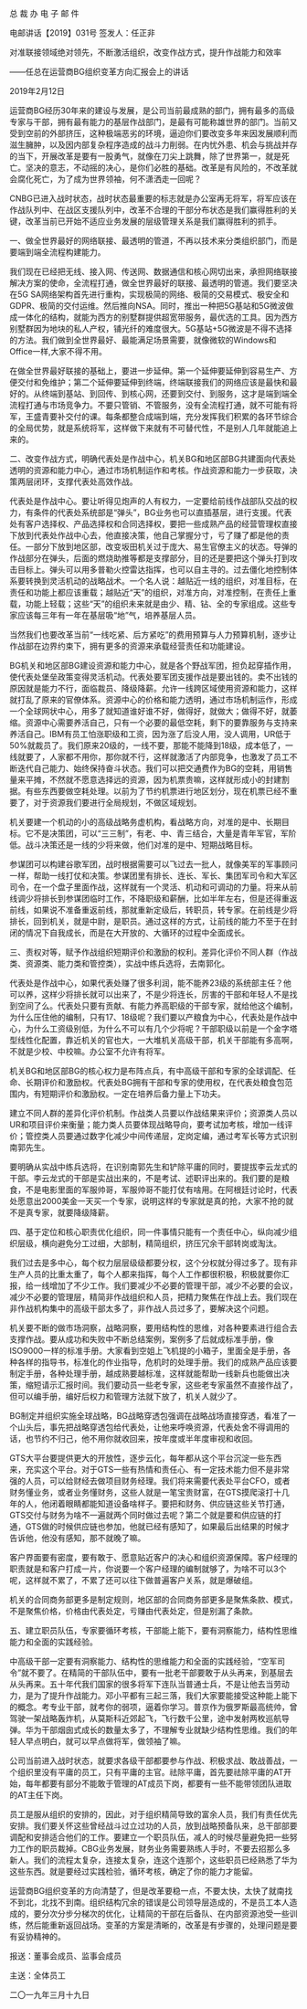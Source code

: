﻿总 裁 办 电 子 邮 件

 

电邮讲话【2019】031号           签发人：任正非

对准联接领域绝对领先，不断激活组织，改变作战方式，提升作战能力和效率

——任总在运营商BG组织变革方向汇报会上的讲话

2019年2月12日

运营商BG经历30年来的建设与发展，是公司当前最成熟的部门，拥有最多的高级专家与干部，拥有最有能力的基层作战部门，是最有可能称雄世界的部门。当前又受到空前的外部挤压，这种极端恶劣的环境，逼迫你们要改变多年来因发展顺利而滋生臃肿，以及因内部复杂程序造成的战斗力削弱。在内忧外患、机会与挑战并存的当下，开展改革是要有一股勇气，就像在刀尖上跳舞，除了世界第一，就是死亡。坚决的意志，不动摇的决心，是你们必胜的基础。改革是有风险的，不改革就会腐化死亡，为了成为世界领袖，何不潇洒走一回呢？

CNBG已进入战时状态，战时状态最重要的标志就是办公室再无将军，将军应该在作战队列中、在战区支援队列中，改革不合理的干部分布状态是我们赢得胜利的关键，改革当前已开始不适应业务发展的层级管理关系是我们赢得胜利的抓手。

 

一、做全世界最好的网络联接、最透明的管道，不再以技术来分类组织部门，而是要端到端全流程构建能力。

我们现在已经把无线、接入网、传送网、数据通信和核心网切出来，承担网络联接解决方案的使命，全流程打通，做全世界最好的联接、最透明的管道。我们要坚决在5G SA网络架构首先进行重构，实现极简的网络、极简的交易模式、极安全和GDPR、极简的交付运维。然后推向NSA。同时，推出一种把5G基站和5G微波做成一体化的结构，就能为西方的别墅群提供超宽带服务，最优选的工具。因为西方别墅群因为地块的私人产权，铺光纤的难度很大。5G基站+5G微波是不得不选择的方法。我们做到全世界最好、最能满足场景需要，就像微软的Windows和Office一样,大家不得不用。

在做全世界最好联接的基础上，要进一步延伸。第一个延伸要延伸到容易生产、方便交付和免维护；第二个延伸要延伸到终端，终端联接我们的网络应该是最快和最好的。从终端到基站、到回传、到核心网，还要到交付、到服务，这才是端到端全流程打通与市场竞争力。不要只管销、不管服务，没有全流程打通，就不可能有将军，王盛青要补交付的课。每条都整合成端到端，充分发挥我们积累的各环节综合的全局优势，就是系统将军，这样做下来就有不可替代性，不是别人几年就能追上来的。

                                                                

二、改变作战方式，明确代表处是作战中心，机关BG和地区部BG共建面向代表处透明的资源和能力中心，通过市场机制运作和考核。作战资源和能力一步获取，决策两层闭环，支撑代表处高效作战。

代表处是作战中心。要让听得见炮声的人有权力，一定要给前线作战部队交战的权力，有条件的代表处系统部是“弹头”，BG业务也可以直插基层，进行支援。代表处有客户选择权、产品选择权和合同选择权，要把一些成熟产品的经营管理权直接下放到代表处作战中心去，他直接决策，他自己掌握分寸，亏了赚了都是他的责任。一部分下放到地区部，改变坂田机关过于庞大、易生官僚主义的状态。导弹的作战部分在弹头，后面的燃烧助推等都是支撑部分，目的还是要把这个弹头打到攻击目标上。弹头可以用多普勒火控雷达指挥，也可以自主寻的。过去僵化地控制体系要转换到灵活机动的战略战术。一个名人说：越贴近一线的组织，对准目标，在责任和功能上都应该重载；越贴近“天”的组织，对准方向，对准控制，在责任上重载，功能上轻载；这些“天”的组织未来就是由少、精、钻、全的专家组成。这些专家应该每三年有一年在基层吸“地”气，培养基层人员。

当然我们也要改革当前“一线吃紧、后方紧吃”的费用预算与人力预算机制，逐步让作战部在边界约束下，拥有更多的资源来承载经营责任和功能建设。

BG机关和地区部BG建设资源和能力中心，就是各个野战军团，担负起穿插作用，使代表处堡垒政策变得灵活机动。代表处要军团支援作战是要出钱的。卖不出钱的原因就是能力不行，面临裁员、降级降薪。允许一线跨区域使用资源和能力，这样就打乱了原来的官僚体系。资源中心的价格和能力透明，通过市场机制运作，形成一个全球网状中心，用多了就知道谁好谁不好，做得好，就做大；做得不好，就萎缩。资源中心需要养活自己，只有一个必要的最低空耗，剩下的要靠服务与支持来养活自己。IBM有员工怕涨职级和工资，因为涨了后没人用，没人调用，UR低于50%就裁员了。我们原来20级的，一线不要，那能不能降到18级，成本低了，一线就要了，人家都不用你，那你就不行，这样就激活了内部竞争，也激发了员工不断迭代自己能力、始终保持奋斗状态。我们可以把交通费作为BG的空耗，用销售量来平摊，不然就不愿意选择远的资源，因为机票贵嘛，这样就形成小的封建割据。有些东西要做空耗处理。以前为了节约机票进行地区划分，现在机票已经不重要了，对于资源我们要进行全局规划，不做区域规划。

机关要建一个机动的小的高级战略务虚机构，看战略方向，对准的是中、长期目标。它不是决策团，可以“三三制”，有老、中、青三结合，大量是青年军官，军阶低。战斗决策还是一线的少将来做，他们对准的是中、短期战略目标。

参谋团可以构建谷歌军团，战时根据需要可以飞过去一批人，就像美军的军事顾问一样，帮助一线打仗和决策。参谋团里有排长、连长、军长、集团军司令和大军区司令，在一个盘子里面作战，这样就有一个灵活、机动和可调动的力量。将来从前线调少将排长到参谋团临时工作，不降职级和薪酬，比如半年左右，但是还得重返前线，如果说不准备重返前线，那就重新定级后，转职员，转专家。在前线是少将排长，回到机关，就是中尉，是职员。通过这样的方式，让前线的能力不至于在封闭的情况下自我成长，而是在大开放的、大循环的过程中全面成长。

 

三、责权对等，赋予作战组织短期评价和激励的权利。差异化评价不同人群（作战类、资源类、能力类和管控类），实战中练兵选将，去南郭化。

代表处是作战中心，如果代表处赚了很多利润，能不能养23级的系统部主任？他可以养，这样少将排长就可以出来了，不是少将连长，厉害的干部和年轻人不是找到空间了么。代表处只要有贡献、有能力养高职级的干部专家，就给他这个编制，为什么压住他的编制，只有17、18级呢？我们要以产粮食为中心，代表处是作战中心，为什么工资级别低，为什么不可以有几个少将呢？干部职级以前是一个金字塔型线性化配置，靠近机关的官也大，一大堆机关高级干部，机关干部能有多高啊，不就是少校、中校嘛。办公室不允许有将军。

机关BG和地区部BG的核心权力是布阵点兵，有中高级干部和专家的全球调配、任命、长期评价和激励权。代表处BG拥有干部和专家的使用权，在代表处粮食包范围内，有短期评价和激励权。一定在培养后备力量上下功夫。

建立不同人群的差异化评价机制。作战类人员要以作战结果来评价；资源类人员以UR和项目评价来衡量；能力类人员要体现战略导向，要考试加考核，增加一线评价；管控类人员要通过数字化减少中间传递层，定岗定编，通过考军长等方式识别南郭先生。

要明确从实战中练兵选将，在识别南郭先生和铲除平庸的同时，要提拔李云龙式的干部。李云龙式的干部是实战出来的，不是考试、述职评出来的。我们要的是粮食，不是电影里面的军服帅哥，军服帅哥不能打仗有啥用。在阿根廷讨论时，代表处愿意出2000美金一天买一个专家，说明这样的专家就是真的抢，大家不抢的就不是真专家，就要降级降薪。

 

四、基于定位和核心职责优化组织，同一件事情只能有一个责任中心，纵向减少组织层级，横向避免分工过细，大部制，精简组织，挤压冗余干部转岗或淘汰。

我们过去是多中心，每个权力层层级级都要分权，这个分权就分得过多了。现有非生产人员的比重太重了，每个人都来指挥，每个人工作都很积极，积极就要你汇报，给一线增加了不少工作。我们要减少不必要的管理干部，减少不必要的会议，减少不必要的管理层，精简非作战组织和人员，把精力聚焦在作战上去。我们现在非作战机构集中的高级干部太多了，非作战人员过多了，要解决这个问题。

机关要不断的做市场洞察，战略洞察，要用结构性的思维，对各种要素进行组合去支撑作战。要从成功和失败中不断总结案例，案例多了后就成标准手册，像ISO9000一样的标准手册。大家看到空姐上飞机提的小箱子，里面全是手册，各种各样的指导书，标准化的作业指导，危机时的处理手册。我们的成熟产品应该要制定手册，各种处理手册，越成熟要越标准，这样就能帮助一线新兵也能做出决策，缩短请示汇报时间。我们要动员一些老专家，这些老专家虽然不直接作战了，但可以编手册，编好后权力和管理方法就下放了，机关人就少了。

BG制定并组织实施全球战略，BG战略穿透包强调在战略战场直接穿透，看准了一个山头后，事先把战略穿透包给代表处，让他来呼唤资源，代表处舍不得调用的话，也节约不归己，他不用你就收回来，按年度或半年度审视和收回。

GTS大平台要提供更大的开放性，逐步云化，每年都从这个平台沉淀一些东西来，充实这个平台。对于GTS一些有热情和责任心、有一定技术能力但不是非常强的人员，可以给财经去做项目财务经理。我们将来需要代表处平台CFO，或者财务懂业务，或者业务懂财务，这些人就是一笔宝贵财富，在GTS摸爬滚打十几年的人，他闭着眼睛都能知道设备啥样子。要把和财务、供应链这些关节打通，GTS交付与财务为啥不一遍就两个同时做过去呢？第二个就是要和供应链的打通，GTS做的时候供应链也参加，他就已经有感知了，如果最后出结果的时候才告诉他，他没有感知，那不就晚了嘛。

客户界面要有密度，要有敢于、愿意贴近客户的决心和组织资源保障。客户经理的职责就是和客户打成一片，你说要一个客户经理的编制就够了，为啥不可以3个呢，这样就不累了，不累了还可以往下做普遍客户关系，就是爆破组。

机关的合同商务部更多是制定规则，地区部的合同商务部更多是聚焦条款、模式，不是聚焦价格，价格由代表处定，亏赚由代表处定，但是别漏了条款。

 

五、建立职员队伍，专家要循环考核，干部能上能下，要有洞察能力，结构性思维能力和全面的实践经验。

中高级干部一定要有洞察能力、结构性的思维能力和全面的实践经验，“空军司令”就不要了。在精简的干部队伍中，要有一批老干部要敢于从头再来，到基层去从头再来。五十年代我们国家的很多将军下连队当普通士兵，不是让他去当劳动力，是为了提升作战能力。邓小平都有三起三落，我们大家要能接受这种能上能下的概念。考专业干部，就考你的弱项，逼着你学习。普京作为俄罗斯最高统帅，曾驾驶一架战略轰炸机，从莫斯科近郊起飞，飞行数千公里，途中发射两枚巡航导弹。华为干部烟囱式成长的数量太多了，不理解专业就缺少结构性思维。我们的年轻人早点明白，就可以早点做将军，做领袖了嘛。

公司当前进入战时状态，就要求各级干部都要参与作战、积极求战、敢战善战，一个组织里没有平庸的员工，只有平庸的主官。祛除平庸，首先要祛除平庸的AT开始，每年都要有部分不能敢于管理的AT成员下岗，都要有一些不能带领团队进取的AT主任下岗。

员工是服从组织的安排的，因此，对于组织精简导致的富余人员，我们有责任优先安排。我们要关怀这些曾经战斗过立过功的人员，放到战略预备队来，总干部部要调配和安排适合他们的工作。要建立一个职员队伍，减人的时候尽量避免把一些努力工作的职员裁掉。CBG业务发展，财务业务需要熟练人手时，不要去招那么多新人。我们的流程太复杂，连接太复杂，连这个连那个，这些职员已经熟悉了华为这些东西。就是要经过实践检验，循环考核，确定了你的能力才能留。

运营商BG组织变革的方向清楚了，但是改革要稳一点，不要太快，太快了就南找不到北，北找不到南。组织结构冗余的错误是公司领导层造成的，不是员工本人造成的，要分次分步分梯次的优化，让精简的干部在后备队、在内部资源池受一些训练，然后能重新返回战场。变革的方案是清晰的，改革是有步骤的，处理问题是要有妥协精神的。

 

报送：董事会成员、监事会成员

主送：全体员工

二〇一九年三月十九日